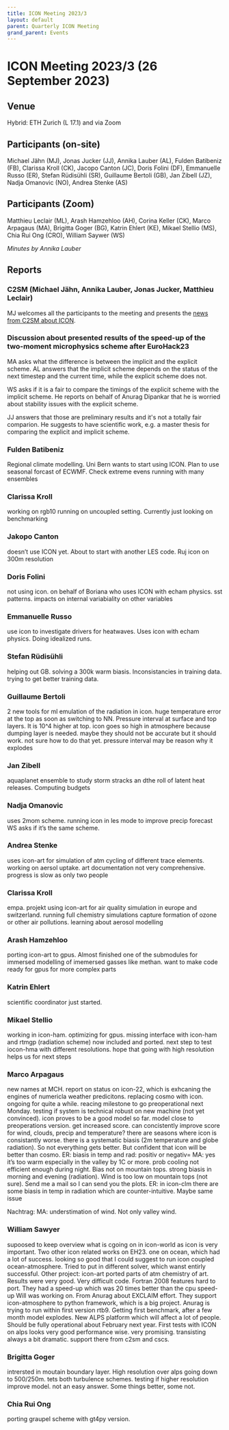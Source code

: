```yaml
---
title: ICON Meeting 2023/3
layout: default
parent: Quarterly ICON Meeting
grand_parent: Events
---
```


# ICON Meeting 2023/3 (26 September 2023)

## Venue
Hybrid: ETH Zurich (L 17.1) and via Zoom

## Participants (on-site)
Michael Jähn (MJ), Jonas Jucker (JJ),  Annika Lauber (AL), Fulden Batibeniz (FB), Clarissa Kroll (CK), Jacopo Canton (JC), Doris Folini (DF), Emmanuelle Russo (ER), Stefan Rüdisühli (SR), Guillaume Bertoli (GB), Jan Zibell (JZ), Nadja Omanovic (NO), Andrea Stenke (AS)


## Participants (Zoom)
Matthieu Leclair (ML), Arash Hamzehloo (AH), Corina Keller (CK), Marco Arpagaus (MA), Brigitta Goger (BG), Katrin Ehlert (KE), Mikael Stellio (MS), Chia Rui Ong (CRO), William Saywer (WS)

_Minutes by Annika Lauber_

## Reports

### C2SM (Michael Jähn, Annika Lauber, Jonas Jucker, Matthieu Leclair)

MJ welcomes all the participants to the meeting and presents the [news from C2SM about ICON](https://polybox.ethz.ch/index.php/s/WF4JiBulij5UqXF/download?path=%2F2023-09-26&files=ICON_Meeting_2023_09_26.pdf).

### Discussion about presented results of the speed-up of the two-moment microphysics scheme after EuroHack23

MA asks what the difference is between the implicit and the explicit scheme.
AL answers that the implicit scheme depends on the status of the next timestep and the current time, while the explicit scheme does not. 

WS asks if it is a fair to compare the timings of the explicit scheme with the implicit scheme. He reports on behalf of Anurag Dipankar that he is worried about stability issues with the explicit scheme.

JJ answers that those are preliminary results and it's not a totally fair comparion. He suggests to have scientific work, e.g. a master thesis for comparing the explicit and implicit scheme.

### Fulden Batibeniz
Regional climate modelling. Uni Bern wants to start using ICON. Plan to use seasonal forcast of ECWMF. Check extreme evens running with many ensembles

### Clarissa Kroll
working on rgb10 running on uncoupled setting. Currently just looking on benchmarking

### Jakopo Canton
doesn’t use ICON yet. About to start with another LES code. Ruj icon on 300m resolution

### Doris Folini
not using icon. on behalf of Boriana who uses ICON with echam physics. sst patterns. impacts on internal variabiality on other variables

### Emmanuelle Russo
use icon to investigate drivers for heatwaves. Uses icon with echam physics. Doing idealized runs. 

### Stefan Rüdisühli
helping out GB. solving a 300k warm biasis. Inconsistancies in training data. trying to get better training data. 

### Guillaume Bertoli
2 new tools for ml emulation of the radiation in icon. huge temperature error at the top as soon as switching to NN. Pressure interval at surface and top layers. It is 10^4 higher at top. icon goes so high in atmosphere because dumping layer is needed. maybe they should not be accurate but it should work. not sure how to do that yet. pressure interval may be reason why it explodes

### Jan Zibell
aquaplanet ensemble to study storm stracks an dthe roll of latent heat releases. Computing budgets

### Nadja Omanovic
uses 2mom scheme. running icon in les mode to improve precip forecast
WS asks if it’s the same scheme.

### Andrea Stenke
uses icon-art for simulation of atm cycling of different trace elements. working on aersol uptake. art documentation not very comprehensive. progress is slow as only two people

### Clarissa Kroll
empa. projekt using icon-art for air quality simulation in europe and switzerland. running full chemistry simulations capture formation of ozone or other air pollutions. learning about aerosol modelling

### Arash Hamzehloo
porting icon-art to gpus. Almost finished one of the submodules for immersed modelling of imemersed gasses like methan. want to make code ready for gpus for more complex parts

### Katrin Ehlert
scientific coordinator just started.

### Mikael Stellio
working in icon-ham. optimizing for gpus. missing interface with icon-ham and rtmgp (radiation scheme) now included and ported. next step to test iocon-hma with different resolutions. hope that going with high resolution helps us for next steps

### Marco Arpagaus
new names at MCH. report on status on icon-22, which is exhcaning the engines of numericla weather predicitons. replacing cosmo with icon. ongoing for quite a while. reacing milestone to go preoperational next Monday. testing if system is technical robust on new machine (not yet convinced). icon proves to be a good model so far. model close to preoperations version. get increased score. can concistently improve score for wind, clouds, precip and temperature?
there are seasons where icon is consistantly worse. there is a systematic biasis (2m temperature and globe radiation). So not everything gets better. But confident that icon will be better than cosmo.
ER: biasis in temp and rad: positiv or negativ=
MA: yes it’s too warm especially in the valley by 1C or more. prob cooling not efficient enough during night. Bias not on mountain tops. strong biasis in morning and evening (radiation). Wind is too low on mountain tops (not sure). Send me a mail so I can send you the plots.
ER: in icon-clm there are some biasis in temp in radiation which are counter-intuitive. Maybe same issue

Nachtrag: MA: understimation of wind. Not only valley wind.

### William Sawyer
supoosed to keep overview what is cgoing on in icon-world as icon is very important. Two other icon related works on EH23. one on ocean, which had a lot of success. looking so good that I could suggest to run icon coupled ocean-atmosphere. Tried to put in different solver, which wanst entirly successful. Other project: icon-art ported parts of atm chemistry of art. Results were very good. Very difficult code. Fortran 2008 features hard to port. They had a speed-up which was 20 times better than the cpu speed-up Will was working on.
From Anurag about EXCLAIM effort. They support icon-atmosphere to python framework, which is a big project. Anurag is trying to run within first version rtb9. Getting first benchmark, after a few month model explodes.
New ALPS platform which will affect a lot of people. Should be fully operational about February next year. First tests with ICON on alps looks very good performance wise. very promising. transisting always a bit dramatic. support there from c2sm and cscs.

### Brigitta Goger
intrersted in moutain boundary layer. High resolution over alps going down to 500/250m. tets both turbulence schemes. testing if higher resolution improve model. not an easy answer. Some things better, some not.

### Chia Rui Ong
porting graupel scheme with gt4py version.
